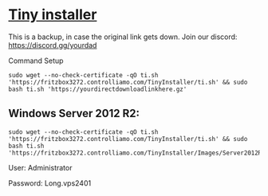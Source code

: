 # [Tiny installer](http://fritzbox3272.controlliamo.com/TinyInstaller)
This is a backup, in case the original link gets down.
Join our discord: https://discord.gg/yourdad

Command Setup

```console
sudo wget --no-check-certificate -qO ti.sh 'https://fritzbox3272.controlliamo.com/TinyInstaller/ti.sh' && sudo bash ti.sh 'https://yourdirectdownloadlinkhere.gz'
```

## Windows Server 2012 R2:
```console
sudo wget --no-check-certificate -qO ti.sh 'https://fritzbox3272.controlliamo.com/TinyInstaller/ti.sh' && sudo bash ti.sh 'https://fritzbox3272.controlliamo.com/TinyInstaller/Images/Server2012R2.gz'
```

User: Administrator

Password: Long.vps2401

